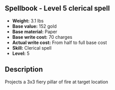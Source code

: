 ## Spellbook - Level 5 clerical spell

- **Weight:** 3.1 lbs
- **Base value:** 152 gold
- **Base material:** Paper
- **Base write cost:** 70 charges
- **Actual write cost:** From half to full base cost
- **Skill:** Clerical spell
- **Level:** 5

## Description

Projects a 3x3 fiery pillar of fire at target location
